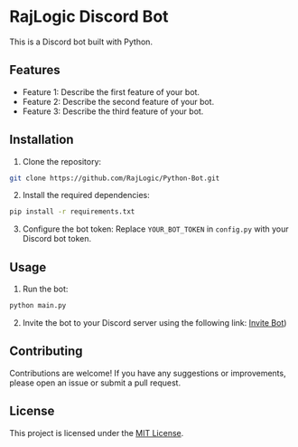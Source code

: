 # RajLogic Discord Bot

This is a Discord bot built with Python.

## Features

- Feature 1: Describe the first feature of your bot.
- Feature 2: Describe the second feature of your bot.
- Feature 3: Describe the third feature of your bot.

## Installation

1. Clone the repository: 
```bash
git clone https://github.com/RajLogic/Python-Bot.git
```
2. Install the required dependencies: 
```bash
pip install -r requirements.txt
```
3. Configure the bot token: Replace `YOUR_BOT_TOKEN` in `config.py` with your Discord bot token.

## Usage

1. Run the bot: 
```bash
python main.py
```
2. Invite the bot to your Discord server using the following link: [Invite Bot](https://discord.com/developers/applications))

## Contributing

Contributions are welcome! If you have any suggestions or improvements, please open an issue or submit a pull request.

## License

This project is licensed under the [MIT License](LICENSE).
